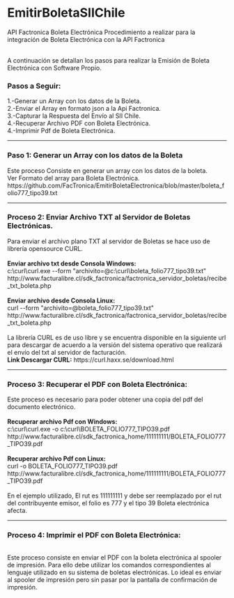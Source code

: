 # EmitirBoletaSIIChile
API Factronica Boleta Electrónica
Procedimiento a realizar para la integración de Boleta Electrónica con la API Factronica

<br>A continuación se detallan los pasos para realizar la Emisión de Boleta Electrónica con Software Propio.
<h3>Pasos a Seguir:</h3>
1.-Generar un Array con los datos de la Boleta.
<br>2.-Enviar el Array en formato json a la Api Factronica.
<br>3.-Capturar la Respuesta del Envío al SII Chile.
<br>4.-Recuperar Archivo PDF con Boleta Electrónica.
<br>4.-Imprimir Pdf de Boleta Electrónica.
<hr>
<h3>Paso 1: Generar un Array con los datos de la Boleta</h3>
Este proceso Consiste en generar un array con los datos de la boleta.
<br>Ver Formato del array para Boleta Electrónica.
<br>https://github.com/FacTronica/EmitirBoletaElectronica/blob/master/boleta_folio777_tipo39.txt
<br>
<hr>
<h3>Proceso 2: Enviar Archivo TXT al Servidor de Boletas Electrónicas.</h3>
Para enviar el archivo plano TXT al servidor de Boletas se hace uso de librería opensource CURL.
<br><br><b>Enviar archivo txt desde Consola Windows:</b>
<br>c:\curl\curl.exe --form "archivito=@c:\curl\boleta_folio777_tipo39.txt" http://www.facturalibre.cl/sdk_factronica/factronica_servidor_boletas/recibe_txt_boleta.php
<br><br><b>Enviar archivo desde Consola Linux:</b>
<br>curl --form "archivito=@boleta_folio777_tipo39.txt" http://www.facturalibre.cl/sdk_factronica/factronica_servidor_boletas/recibe_txt_boleta.php
<br>
<br>La librería CURL es de uso libre y se encuentra disponible en la siguiente url para descargar de acuerdo a la versión del sistema operativo que realizará el envío del txt al servidor de facturación.
<br><b>Link Descargar CURL:</b> https://curl.haxx.se/download.html 
<hr>
<h3>Proceso 3: Recuperar el PDF con Boleta Electrónica:</h3>
Este proceso es necesario para poder obtener una copia del pdf del documento electrónico.
<br><br><b>Recuperar archivo Pdf con Windows:</b>
<br>c:\curl\curl.exe -o c:\curl\BOLETA_FOLIO777_TIPO39.pdf http://www.facturalibre.cl/sdk_factronica_home/111111111/BOLETA_FOLIO777_TIPO39.pdf
<br><br><b>Recuperar archivo Pdf con Linux:</b>
<br>curl -o BOLETA_FOLIO777_TIPO39.pdf http://www.facturalibre.cl/sdk_factronica_home/111111111/BOLETA_FOLIO777_TIPO39.pdf
<br><br>En el ejemplo utilizado, El rut es 111111111 y debe ser reemplazado por el rut del contribuyente emisor, el folio es 777 y el tipo 39 Boleta electrónica afecta.
<hr>
<h3>Proceso 4: Imprimir el PDF con Boleta Electrónica:</h3>
<br>Este proceso consiste en enviar el PDF con la boleta electrónica al spooler de impresión. Para ello debe utilizar los comandos correspondientes al lenguaje utilizado en su sistema de boletas electrónicas. Lo ideal es enviar al spooler de impresión pero sin pasar por la pantalla de confirmación de impresión.
